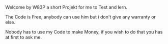 Welcome by W83P a short Projekt for me to Test and lern.

The Code is Free, anybody can use him but i don't give any warranty or else.

Nobody has to use my Code to make Money, if you wish to do that you has at first to ask me.

